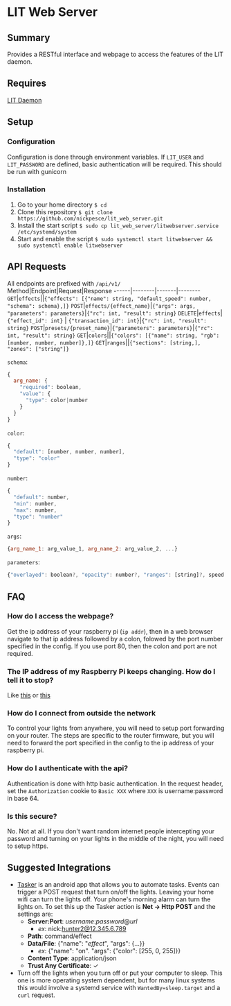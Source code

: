 # LIT Web Server
## Summary
Provides a RESTful interface and webpage to access the features of the LIT daemon.

## Requires
[LIT Daemon](https://github.com/nickpesce/lit)

## Setup
### Configuration
Configuration is done through environment variables.
If `LIT_USER` and `LIT_PASSWORD` are defined, basic authentication will be required.
This should be run with gunicorn

### Installation
1. Go to your home directory
`$ cd`
2. Clone this repository
`$ git clone https://github.com/nickpesce/lit_web_server.git`
3. Install the start script
`$ sudo cp lit_web_server/litwebserver.service /etc/systemd/system`
4. Start and enable the script
`$ sudo systemctl start litwebserver && sudo systemctl enable litwebserver`

## API Requests
All endpoints are prefixed with `/api/v1/`
Method|Endpoint|Request|Response
------|--------|-------|--------
`GET`|`effects`||`{"effects": [{"name": string, "default_speed": number, "schema": schema},]}`
`POST`|`effects/{effect_name}`|`{"args": args, "parameters": parameters}`|`{"rc": int, "result": string}`
`DELETE`|`effects`|`{"effect_id": int}` \| `{"transaction_id": int}`|`{"rc": int, "result": string}`
`POST`|`presets/{preset_name}`|`{"parameters": parameters}`|`{"rc": int, "result": string}`
`GET`|`colors`||`{"colors": [{"name": string, "rgb": [number, number, number]},]}`
`GET`|`ranges`||`{"sections": [string,], "zones": ["string"]}`


`schema`:
``` javascript
{
  arg_name: {
    "required": boolean,
    "value": {
      "type": color|number
    }
  }
}
```
`color`:
```javascript
{
  "default": [number, number, number],
  "type": "color"
}
```
`number`:
```javascript
{
  "default": number,
  "min": number,
  "max": number,
  "type": "number"
}
```
`args`:
```javascript
{arg_name_1: arg_value_1, arg_name_2: arg_value_2, ...}
```
`parameters`:
```javascript
{"overlayed": boolean?, "opacity": number?, "ranges": [string]?, speed: number?}
```
## FAQ
### How do I access the webpage?
Get the ip address of your raspberry pi (`ip addr`), then in a web browser navigate to that ip address followed by a colon, folowed by the port number specified in the config. If you use port 80, then the colon and port are not required.
### The IP address of my Raspberry Pi keeps changing. How do I tell it to stop?
Like [this](https://thepihut.com/blogs/raspberry-pi-tutorials/16683276-how-to-setup-a-static-ip-address-on-your-raspberry-pi) or [this](https://www.howtogeek.com/184310/ask-htg-should-i-be-setting-static-ip-addresses-on-my-router/)
### How do I connect from outside the network
To control your lights from anywhere, you will need to setup port forwarding on your router. The steps are specific to the router firmware, but you will need to forward the port specified in the config to the ip address of your raspberry pi.
### How do I authenticate with the api?
Authentication is done with http basic authentication. In the request header, set the `Authorization` cookie to `Basic XXX` where `XXX` is username:password in base 64.
### Is this secure?
No. Not at all. If you don't want random internet people intercepting your password and turning on your lights in the middle of the night, you will need to setup https.

## Suggested Integrations
- [Tasker](https://play.google.com/store/apps/details?id=net.dinglisch.android.taskerm&hl=en_US) is an android app that allows you to automate tasks. Events can trigger a POST request that turn on/off the lights. Leaving your home wifi can turn the lights off. Your phone's morning alarm can turn the lights on. To set this up the Tasker action is __Net -> Http POST__ and the settings are:
    - __Server:Port__: *username*:*password*@*url*
        - *ex*: nick:hunter2@12.345.6.789
    - __Path__: command/effect
    - __Data/File__: {"name": "*effect*", "args": {...}}
        - *ex*: {"name": "on". "args": {"color": [255, 0, 255]}}
    - __Content Type__: application/json
    - __Trust Any Certificate__: ✓
- Turn off the lights when you turn off or put your computer to sleep. This one is more operating system dependent, but for many linux systems this would involve a systemd service with `WantedBy=sleep.target` and a `curl` request.
